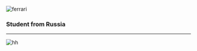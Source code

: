 ![ferrari](http://www.thomas5000.hu/pilot_2014/ferrari_14.png)

### Student from Russia
-------------------------
![hh](https://img.shields.io/badge/-hh-ffffff?style=social&logo=appveyor)

